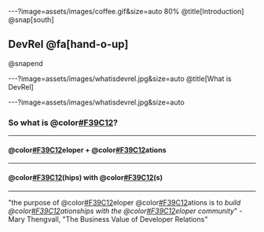 ---?image=assets/images/coffee.gif&size=auto 80%
@title[Introduction]
@snap[south]
## DevRel @fa[hand-o-up]
@snapend

---?image=assets/images/whatisdevrel.jpg&size=auto
@title[What is DevRel]

---?image=assets/images/whatisdevrel.jpg&size=auto
### So what is @color[#F39C12]("DevRel")?

---
#### @color[#F39C12](Dev)eloper + @color[#F39C12](Rel)ations

---
#### @color[#F39C12](Relations)(hips) with @color[#F39C12](Developer)(s)

---
"the purpose of @color[#F39C12](Dev)eloper @color[#F39C12](Rel)ations is to *build @color[#F39C12](rel)ationships with the @color[#F39C12](dev)eloper community*" -Mary Thengvall, "The Business Value of Developer Relations"
